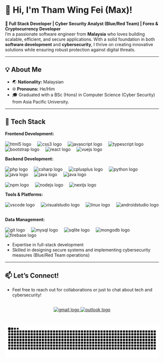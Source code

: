 # 👋 Hi, I'm Tham Wing Fei (Max)!

**🌟 Full Stack Developer | Cyber Security Analyst (Blue/Red Team) | Forex & Cryptocurrency Developer**  
I’m a passionate software engineer from **Malaysia** who loves building scalable, efficient, and secure applications. With a solid foundation in both **software development** and **cybersecurity**, I thrive on creating innovative solutions while ensuring robust protection against digital threats.

---

## 💡 About Me

- 🌏 **Nationality:** Malaysian
- 🌐 **Pronouns:** He/Him
- 🎓 Graduated with a BSc (Hons) in Computer Science (Cyber Security) from Asia Pacific University.

---

## 🔧 Tech Stack

**Frontend Development:**  
<br/>
<img src="https://cdn.jsdelivr.net/gh/devicons/devicon/icons/html5/html5-original.svg" height="30" alt="html5 logo" title="HTML"  />
<img width="12" />
<img src="https://cdn.jsdelivr.net/gh/devicons/devicon/icons/css3/css3-original.svg" height="30" alt="css3 logo" title="CSS"  />
<img width="12" />
<img src="https://cdn.jsdelivr.net/gh/devicons/devicon/icons/javascript/javascript-original.svg" height="30" alt="javascript logo" title="JavaScript"  />
<img width="12" />
<img src="https://cdn.jsdelivr.net/gh/devicons/devicon/icons/typescript/typescript-original.svg" height="30" alt="typescript logo" title="TypeScript"  />
<img width="12" />
<img src="https://cdn.jsdelivr.net/gh/devicons/devicon/icons/bootstrap/bootstrap-original.svg" height="30" alt="bootstrap logo" title="Bootstrap"  />
<img width="12" />
<img src="https://cdn.jsdelivr.net/gh/devicons/devicon/icons/react/react-original.svg" height="30" alt="react logo" title="React"  />
<img width="12" />
<img src="https://cdn.jsdelivr.net/gh/devicons/devicon/icons/vuejs/vuejs-original.svg" height="30" alt="vuejs logo" title="Vue"  />

**Backend Development:**  
<br/>
<img src="https://cdn.jsdelivr.net/gh/devicons/devicon/icons/php/php-original.svg" height="30" alt="php logo" title="PHP"  />
<img width="12" />
<img src="https://cdn.jsdelivr.net/gh/devicons/devicon/icons/csharp/csharp-original.svg" height="30" alt="csharp logo" title="C#"  />
<img width="12" />
<img src="https://cdn.jsdelivr.net/gh/devicons/devicon/icons/cplusplus/cplusplus-original.svg" height="30" alt="cplusplus logo" title="C++"  />
<img width="12" />
<img src="https://cdn.jsdelivr.net/gh/devicons/devicon/icons/python/python-original.svg" height="30" alt="python logo" title="Python"  />
<img width="12" />
<img src="https://cdn.jsdelivr.net/gh/devicons/devicon/icons/java/java-original.svg" height="30" alt="java logo" title="Java"  />
<img width="12" />
<img src="https://stocksharp.com/file/142871/mt4_logo_svg/" height="30" alt="java logo" title="Java"  />
<img width="12" />
<img src="https://stocksharp.com/file/142872/mt5_logo_svg/" height="30" alt="java logo" title="Java"  />
<img width="12" />
<br/>
<br/>
<img src="https://cdn.jsdelivr.net/gh/devicons/devicon/icons/npm/npm-original-wordmark.svg" height="30" alt="npm logo" title="NPM"  />
<img width="12" />
<img src="https://cdn.jsdelivr.net/gh/devicons/devicon/icons/nodejs/nodejs-original.svg" height="30" alt="nodejs logo" title="Nodejs"  />
<img width="12" />
<img src="https://cdn.jsdelivr.net/gh/devicons/devicon/icons/nextjs/nextjs-original.svg" height="30" alt="nextjs logo" title="Nextjs"  />
<img width="12" />

**Tools & Platforms:**  
<br/>
<img src="https://cdn.jsdelivr.net/gh/devicons/devicon/icons/vscode/vscode-original.svg" height="30" alt="vscode logo" title="VS Code"  />
<img width="12" />
<img src="https://cdn.jsdelivr.net/gh/devicons/devicon/icons/visualstudio/visualstudio-plain.svg" height="30" alt="visualstudio logo" title="Visual Studio"  />
<img width="12" />
<img src="https://cdn.jsdelivr.net/gh/devicons/devicon/icons/linux/linux-original.svg" height="30" alt="linux logo" title="Linux"  />
<img width="12" />
<img src="https://cdn.jsdelivr.net/gh/devicons/devicon/icons/androidstudio/androidstudio-original.svg" height="30" alt="androidstudio logo" title="Android Studio"  />
<img width="12" />

**Data Management:**  
<br/>
<img src="https://cdn.jsdelivr.net/gh/devicons/devicon/icons/git/git-original.svg" height="30" alt="git logo" title="Git"  />
<img width="12" />
<img src="https://cdn.jsdelivr.net/gh/devicons/devicon/icons/mysql/mysql-original.svg" height="30" alt="mysql logo" title="MySQL"  />
<img width="12" />
<img src="https://cdn.jsdelivr.net/gh/devicons/devicon/icons/sqlite/sqlite-original.svg" height="30" alt="sqlite logo" title="SQLite"  />
<img width="12" />
<img src="https://cdn.jsdelivr.net/gh/devicons/devicon/icons/mongodb/mongodb-original.svg" height="30" alt="mongodb logo" title="MongoDB"  />
<img width="12" />
<img src="https://cdn.jsdelivr.net/gh/devicons/devicon/icons/firebase/firebase-plain.svg" height="30" alt="firebase logo" title="Firebase"  />
<img width="12" />

- Expertise in full-stack development
- Skilled in designing secure systems and implementing cybersecurity measures (Blue/Red Team operations)

---

## 📫 Let’s Connect!

- Feel free to reach out for collaborations or just to chat about tech and cybersecurity!
<br clear="both">
<div align="center">
  <a href="mailto:wingfei5778@gmail.com" target="_blank">
    <img src="https://img.shields.io/static/v1?message=Gmail&logo=gmail&label=&color=D14836&logoColor=white&style=for-the-badge" height="35" alt="gmail logo" />
  </a>
  <a href="mailto:wing.fei5778@outlook.com" target="_blank">
    <img src="https://img.shields.io/static/v1?message=Outlook&logo=microsoft-outlook&label=&color=0078D4&logoColor=white&style=for-the-badge" height="35" alt="outlook logo" />
  </a>
<!--   <a href="https://www.linkedin.com/in/tham-wing-fei-max-0303bb226/" target="_blank">
    <img src="https://img.shields.io/static/v1?message=LinkedIn&logo=linkedin&label=&color=0A66C2&logoColor=white&style=for-the-badg" height="35" alt="linkedin logo" />
  </a> -->
</div>

###

<br clear="both">

<img src="https://raw.githubusercontent.com/MaxTham/MaxTham/output/snake.svg" alt="Snake animation" />

###
